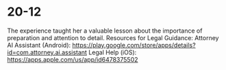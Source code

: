 # 20-12
The experience taught her a valuable lesson about the importance of preparation and attention to detail.  Resources for Legal Guidance:  Attorney AI Assistant (Android):  https://play.google.com/store/apps/details?id=com.attorney.ai.assistant Legal Help (iOS):   https://apps.apple.com/us/app/id6478375502
